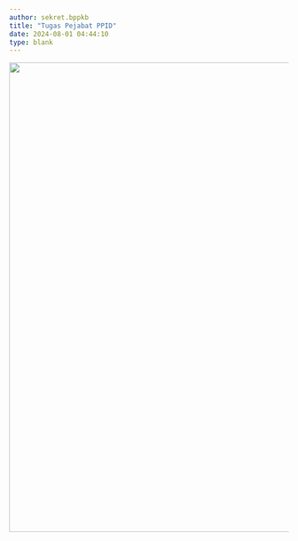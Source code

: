 ```yaml
---
author: sekret.bppkb
title: "Tugas Pejabat PPID"
date: 2024-08-01 04:44:10
type: blank
---
```

<p><img src="/images/vzMIxOwspY8sbJrrUsYz.jpg" width="593" height="847" alt="" /></p>
